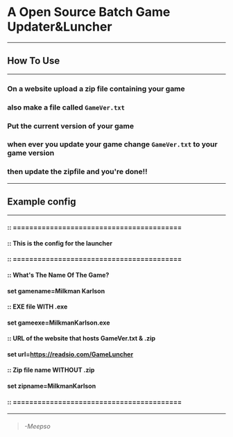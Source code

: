 # A Open Source Batch Game Updater&Luncher
----------------------------------------
## How To Use
----------------------------------------
### On a website upload a zip file containing your game
### also make a file called `GameVer.txt`
### Put the current version of your game
### when ever you update your game change `GameVer.txt` to your game version
### then update the zipfile and you're done!!
----------------------------------------
## Example config
----------------------------------------
#### :: =========================================
#### :: This is the config for the launcher
#### :: =========================================
#### :: What's The Name Of The Game?
#### set gamename=Milkman Karlson
#### :: EXE file WITH .exe
#### set gameexe=MilkmanKarlson.exe
#### :: URL of the website that hosts GameVer.txt & .zip
#### set url=https://readsio.com/GameLuncher
#### :: Zip file name WITHOUT .zip
#### set zipname=MilkmanKarlson
#### :: =========================================
-----------------------------------------
> ###### -Meepso

